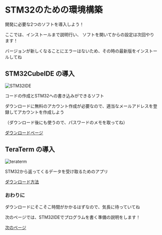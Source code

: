 # STM32のための環境構築

開発に必要な2つのソフトを導入しよう！

ここでは、インストールまで説明行い、
ソフトを開いてからの設定は次回やります！

バージョンが新しくなることにエラーはないため、その時の最新版をインストールしてね

## STM32CubeIDE の導入

![STM32IDE](https://github.com/user-attachments/assets/484f707e-66eb-4d24-bb49-bdb27eb28eda)

コードの作成とSTM32への書き込みができるソフト

ダウンロードに無料のアカウント作成が必要なので、適当なメールアドレスを登録してアカウントを作成しよう

（ダウンロード後にも使うので、パスワードのメモを取ってね）

[ダウンロードページ](https://www.st.com/ja/development-tools/stm32cubeide.html)

## TeraTerm の導入

![teraterm](https://github.com/user-attachments/assets/34af9db4-fdb3-4501-a2be-2587cad808d0)

STM32から返ってくるデータを受け取るためのアプリ

[ダウンロード方法](https://blog.future.ad.jp/howto-teraterm )

### おわりに

ダウンロードにそこそこ時間がかかるはずなので、気長に待っていてね

次のページでは、STM32IDEでプログラムを書く準備の説明をします！

[次のページ](02_プロジェクトの作成.md)
